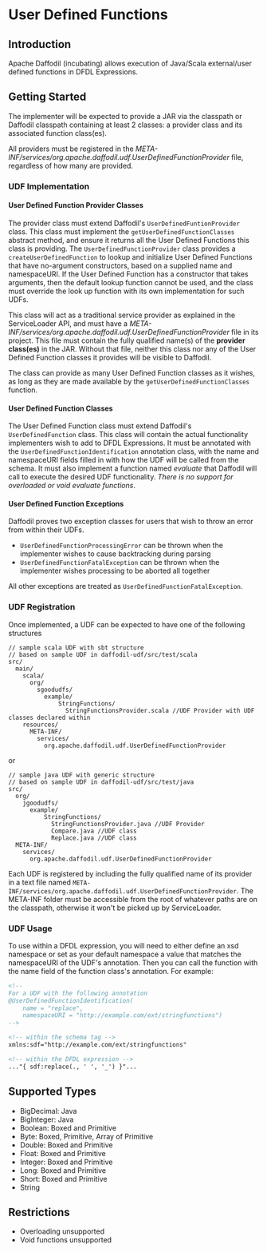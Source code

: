 <!--
  Licensed to the Apache Software Foundation (ASF) under one or more
  contributor license agreements.  See the NOTICE file distributed with
  this work for additional information regarding copyright ownership.
  The ASF licenses this file to You under the Apache License, Version 2.0
  (the "License"); you may not use this file except in compliance with
  the License.  You may obtain a copy of the License at

      http://www.apache.org/licenses/LICENSE-2.0

  Unless required by applicable law or agreed to in writing, software
  distributed under the License is distributed on an "AS IS" BASIS,
  WITHOUT WARRANTIES OR CONDITIONS OF ANY KIND, either express or implied.
  See the License for the specific language governing permissions and
  limitations under the License.
-->

# User Defined Functions

## Introduction

Apache Daffodil (incubating) allows execution of Java/Scala external/user defined functions in DFDL Expressions.

## Getting Started

The implementer will be expected to provide a JAR via the classpath or Daffodil classpath containing at least 2 classes: a provider class and its associated function class(es).

All providers must be registered in the *META-INF/services/org.apache.daffodil.udf.UserDefinedFunctionProvider* file, regardless of how many are provided.

### UDF Implementation

#### User Defined Function Provider Classes

The provider class must extend Daffodil's `UserDefinedFuntionProvider` class. This class must implement the `getUserDefinedFunctionClasses` abstract method, and ensure it returns all the User Defined Functions this class is providing. The `UserDefinedFunctionProvider` class provides a `createUserDefinedFunction` to lookup and initialize User Defined Functions that have no-argument constructors, based on a supplied name and namespaceURI. If the User Defined Function has a constructor that takes arguments, then the default lookup function cannot be used, and the class must override the look up function with its own implementation for such UDFs.

This class will act as a traditional service provider as explained in the ServiceLoader API, and must have a *META-INF/services/org.apache.daffodil.udf.UserDefinedFunctionProvider* file in its project. This file must contain the fully qualified name(s) of the **provider class(es)** in the JAR. Without that file, neither this class nor any of the User Defined Function classes it provides will be visible to Daffodil.

The class can provide as many User Defined Function classes as it wishes, as long as they are made available by the `getUserDefinedFunctionClasses` function.

#### User Defined Function Classes

The User Defined Function class must extend Daffodil's `UserDefinedFunction` class. This class will contain the actual functionality implementers wish to add to DFDL Expressions. It must be annotated with the `UserDefinedFunctionIdentification` annotation class, with the name and namespaceURI fields filled in with how the UDF will be called from the schema. It must also implement a function named *evaluate* that Daffodil will call to execute the desired UDF functionality. *There is no support for overloaded or void evaluate functions*.

#### User Defined Function Exceptions

Daffodil proves two exception classes for users that wish to throw an error from within their UDFs.
* `UserDefinedFunctionProcessingError` can be thrown when the implementer wishes to cause backtracking during parsing
* `UserDefinedFunctionFatalException` can be thrown when the implementer wishes processing to be aborted all together

All other exceptions are treated as `UserDefinedFunctionFatalException`.

### UDF Registration
Once implemented, a UDF can be expected to have one of the following structures
```
// sample scala UDF with sbt structure
// based on sample UDF in daffodil-udf/src/test/scala
src/
  main/
    scala/
      org/
        sgoodudfs/
          example/
              StringFunctions/
                StringFunctionsProvider.scala //UDF Provider with UDF classes declared within
    resources/
      META-INF/
        services/
          org.apache.daffodil.udf.UserDefinedFunctionProvider
```
or
```
// sample java UDF with generic structure
// based on sample UDF in daffodil-udf/src/test/java
src/
  org/
    jgoodudfs/
      example/
          StringFunctions/
            StringFunctionsProvider.java //UDF Provider
            Compare.java //UDF class
            Replace.java //UDF class
  META-INF/
    services/
      org.apache.daffodil.udf.UserDefinedFunctionProvider
```
Each UDF is registered by including the fully qualified name of its provider in a text file named `META-INF/services/org.apache.daffodil.udf.UserDefinedFunctionProvider`. The META-INF folder must be accessible from the root of whatever paths are on the classpath, otherwise it won't be picked up by ServiceLoader.

### UDF Usage

To use within a DFDL expression, you will need to either define an xsd namespace or set as your default namespace a value that matches the namespaceURI of the UDF's annotation. Then you can call the function with the name field of the function class's annotation. For example:

```xml
<!--
For a UDF with the following annotation
@UserDefinedFunctionIdentification(
    name = "replace",
    namespaceURI = "http://example.com/ext/stringfunctions")
-->

<!-- within the schema tag -->
xmlns:sdf="http://example.com/ext/stringfunctions"

<!-- within the DFDL expression -->
..."{ sdf:replace(., ' ', '_') }"...
```

## Supported Types
* BigDecimal: Java
* BigInteger: Java
* Boolean: Boxed and Primitive
* Byte: Boxed, Primitive, Array of Primitive
* Double: Boxed and Primitive
* Float: Boxed and Primitive
* Integer: Boxed and Primitive
* Long: Boxed and Primitive
* Short: Boxed and Primitive
* String

## Restrictions

- Overloading unsupported
- Void functions unsupported
